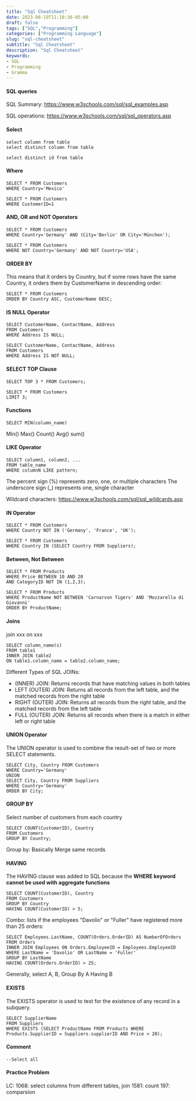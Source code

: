 ```yaml
---
title: "Sql Cheatsheet"
date: 2023-08-19T11:18:36-05:00
draft: false
tags: ["SQL","Programming"]
categories: ["Programming Language"]
slug: "sql-cheatsheet"
subtitle: "Sql Cheatsheet"
description: "Sql Cheatsheet"
keywords: 
- SQL
- Programming
- Gramma
---
```


#### SQL queries

SQL Summary: 
https://www.w3schools.com/sql/sql_examples.asp

SQL operations: 
https://www.w3schools.com/sql/sql_operators.asp


#### Select
```
select column from table
select distinct column from table

select distinct id from table

```

#### Where
```
SELECT * FROM Customers
WHERE Country='Mexico'

SELECT * FROM Customers
WHERE CustomerID=1

```

#### AND, OR and NOT Operators

```
SELECT * FROM Customers
WHERE Country='Germany' AND (City='Berlin' OR City='München');

SELECT * FROM Customers
WHERE NOT Country='Germany' AND NOT Country='USA';

```

#### ORDER BY

This means that it orders by Country, but if some rows have the same Country, it orders them by CustomerName in descending order:

```
SELECT * FROM Customers
ORDER BY Country ASC, CustomerName DESC;

```

#### IS NULL Operator

```
SELECT CustomerName, ContactName, Address
FROM Customers
WHERE Address IS NULL;

SELECT CustomerName, ContactName, Address
FROM Customers
WHERE Address IS NOT NULL;

```

#### SELECT TOP Clause
```
SELECT TOP 3 * FROM Customers;

SELECT * FROM Customers
LIMIT 3;
```

#### Functions
```
SELECT MIN(column_name)
```
Min()
Max()
Count()
Avg()
sum()

#### LIKE Operator
```
SELECT column1, column2, ...
FROM table_name
WHERE columnN LIKE pattern;
```
The percent sign (%) represents zero, one, or multiple characters
The underscore sign (_) represents one, single character

Wildcard characters: https://www.w3schools.com/sql/sql_wildcards.asp

#### IN Operator
```
SELECT * FROM Customers
WHERE Country NOT IN ('Germany', 'France', 'UK');

SELECT * FROM Customers
WHERE Country IN (SELECT Country FROM Suppliers);
```

#### Between, Not Between
```
SELECT * FROM Products
WHERE Price BETWEEN 10 AND 20
AND CategoryID NOT IN (1,2,3);

SELECT * FROM Products
WHERE ProductName NOT BETWEEN 'Carnarvon Tigers' AND 'Mozzarella di Giovanni'
ORDER BY ProductName;
```

#### Joins
join xxx 
on xxx
```
SELECT column_name(s)
FROM table1
INNER JOIN table2
ON table1.column_name = table2.column_name;
```

Different Types of SQL JOINs:
- (INNER) JOIN: Returns records that have matching values in both tables
- LEFT (OUTER) JOIN: Returns all records from the left table, and the matched records from the right table
- RIGHT (OUTER) JOIN: Returns all records from the right table, and the matched records from the left table
- FULL (OUTER) JOIN: Returns all records when there is a match in either left or right table

#### UNION Operator
The UNION operator is used to combine the result-set of two or more SELECT statements.
```
SELECT City, Country FROM Customers
WHERE Country='Germany'
UNION
SELECT City, Country FROM Suppliers
WHERE Country='Germany'
ORDER BY City;
```

#### GROUP BY 

Select number of customers from each country

```
SELECT COUNT(CustomerID), Country
FROM Customers
GROUP BY Country;
```

Group by: Basically Merge same records

#### HAVING
The HAVING clause was added to SQL because the **WHERE keyword cannot be used with aggregate functions**

```
SELECT COUNT(CustomerID), Country
FROM Customers
GROUP BY Country
HAVING COUNT(CustomerID) > 5;
```

Combo: lists if the employees "Davolio" or "Fuller" have registered more than 25 orders:
```
SELECT Employees.LastName, COUNT(Orders.OrderID) AS NumberOfOrders
FROM Orders
INNER JOIN Employees ON Orders.EmployeeID = Employees.EmployeeID
WHERE LastName = 'Davolio' OR LastName = 'Fuller'
GROUP BY LastName
HAVING COUNT(Orders.OrderID) > 25;
```

Generally, select A, B, Group By A Having B

#### EXISTS 
The EXISTS operator is used to test for the existence of any record in a subquery.
```
SELECT SupplierName
FROM Suppliers
WHERE EXISTS (SELECT ProductName FROM Products WHERE Products.SupplierID = Suppliers.supplierID AND Price < 20);
```

#### Comment
`--Select all`

#### Practice Problem

LC: 
1068: select columns from different tables, join
1581: count
197: comparsion

